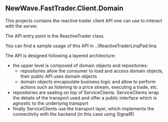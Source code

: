 ﻿NewWave.FastTrader.Client.Domain
-------------------------------------

This projects contains the reactive trader client API one can use to interact with the server.

The API entry point is the ReactiveTrader class.

You can find a sample usage of this API in ..\ReactiveTraderLinqPad.linq

The API is designed following a layered architecture:
 - the upper level is composed of domain objects and repositories:
   - repositories allow the consumer to load and access domain objects, their public API uses domain objects
   - domain objects encapsulate business logic and allow to perform actions such as listening to a price stream, executing a trade, etc. 
 - repositories are seating on top of ServiceClients. ServiceClients wrap the details of the transport used and offer a public interface which is agnostic to the underlying transport
 - finally ServiceClients use the transport layer, which implements the connectivity with the backend (in this case using SignalR)